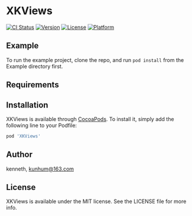 # XKViews

[![CI Status](https://img.shields.io/travis/kenneth/XKViews.svg?style=flat)](https://travis-ci.org/kenneth/XKViews)
[![Version](https://img.shields.io/cocoapods/v/XKViews.svg?style=flat)](https://cocoapods.org/pods/XKViews)
[![License](https://img.shields.io/cocoapods/l/XKViews.svg?style=flat)](https://cocoapods.org/pods/XKViews)
[![Platform](https://img.shields.io/cocoapods/p/XKViews.svg?style=flat)](https://cocoapods.org/pods/XKViews)

## Example

To run the example project, clone the repo, and run `pod install` from the Example directory first.

## Requirements

## Installation

XKViews is available through [CocoaPods](https://cocoapods.org). To install
it, simply add the following line to your Podfile:

```ruby
pod 'XKViews'
```

## Author

kenneth, kunhum@163.com

## License

XKViews is available under the MIT license. See the LICENSE file for more info.
